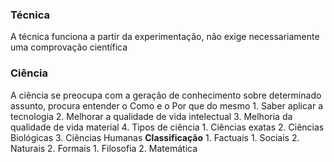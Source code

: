 
### Técnica
A técnica funciona a partir da experimentação, não exige necessariamente uma comprovação científica
### Ciência
A ciência se preocupa com a geração de conhecimento sobre determinado assunto, procura entender o Como e o Por que do mesmo
	1. Saber aplicar a tecnologia
	2. Melhorar a qualidade de vida intelectual
	3. Melhoria da qualidade de vida material
	4. Tipos de ciência
		1. Ciências exatas
		2. Ciências Biológicas
		3. Ciências Humanas
	**Classificação**
		1. Factuais
			1. Sociais
			2. Naturais
		2. Formais
			1. Filosofia
			2. Matemática